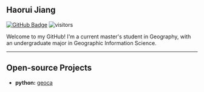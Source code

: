 ## Haorui Jiang

[![GitHub Badge](https://img.shields.io/github/followers/Haorui-Jiang?style=social)](https://github.com/Haorui-Jiang?tab=followers)
![visitors](https://visitor-badge.laobi.icu/badge?page_id=Haorui-Jiang.Haorui-Jiang)


Welcome to my GitHub! I'm a current master's student in Geography, with an undergraduate major in Geographic Information Science.

---

## Open-source Projects

- **python:** [geoca](https://haorui-jiang.github.io/geoca/)
